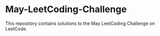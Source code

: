 # May-LeetCoding-Challenge
This repository contains solutions to the May LeetCoding Challenge on LeetCode.
